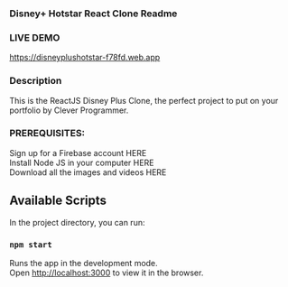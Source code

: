 ### Disney+ Hotstar React Clone Readme

### LIVE DEMO

https://disneyplushotstar-f78fd.web.app

### Description

This is the ReactJS Disney Plus Clone, the perfect project to put on your portfolio by Clever Programmer.

### PREREQUISITES:

Sign up for a Firebase account HERE <br>
Install Node JS in your computer HERE <br>
Download all the images and videos HERE <br>

## Available Scripts

In the project directory, you can run:

### `npm start`

Runs the app in the development mode.\
Open [http://localhost:3000](http://localhost:3000) to view it in the browser.
